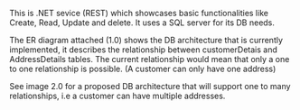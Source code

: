 This is .NET sevice (REST) which showcases basic functionalities like Create, Read, Update and delete. 
It uses a SQL server for its DB needs.

The ER diagram attached (1.0) shows the DB architecture that is currently implemented, it describes the relationship between customerDetais and AddressDetails tables.
The current relationship would mean that only a one to one relationship is possible. (A customer can only have one address)

See image 2.0 for a proposed DB architecture that will support one  to many relationships, i.e a customer can have multiple addresses.
